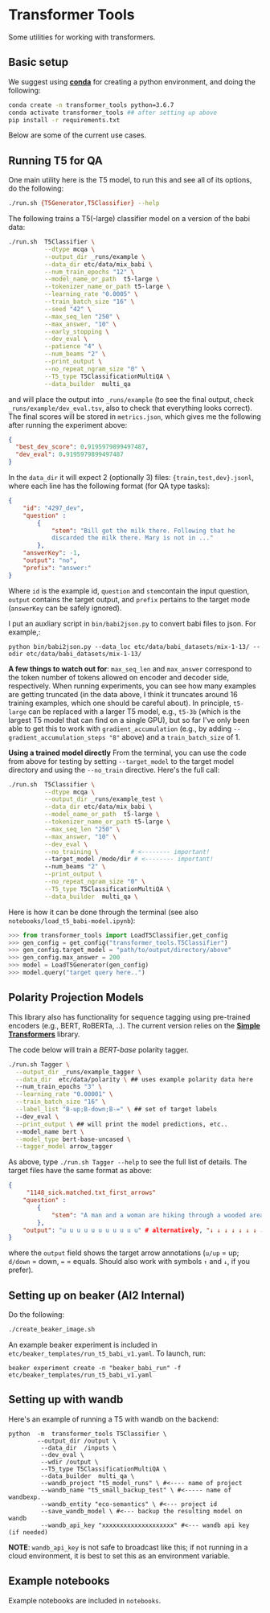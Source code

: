 Transformer Tools
======================

Some utilities for working with transformers.

Basic setup
----------------------------

We suggest using [**conda**](https://docs.conda.io/en/latest/miniconda.html) for creating a python environment, and doing the following:
```bash
conda create -n transformer_tools python=3.6.7
conda activate transformer_tools ## after setting up above
pip install -r requirements.txt
```
Below are some of the current use cases. 

Running T5 for QA
----------------------------
One main utility here is the T5 model, to run this and see all of its
options, do the following:
```bash
./run.sh {T5Generator,T5Classifier} --help 
```

The following trains a T5(-large) classifier model on a version of the babi
data:
```bash
./run.sh  T5Classifier \
          --dtype mcqa \
          --output_dir _runs/example \
          --data_dir etc/data/mix_babi \
          --num_train_epochs "12" \
          --model_name_or_path  t5-large \
          --tokenizer_name_or_path t5-large \
          --learning_rate "0.0005" \
          --train_batch_size "16" \
          --seed "42" \
          --max_seq_len "250" \
          --max_answer, "10" \
          --early_stopping \
          --dev_eval \
          --patience "4" \
          --num_beams "2" \
          --print_output \
          --no_repeat_ngram_size "0" \
          --T5_type T5ClassificationMultiQA \
          --data_builder  multi_qa
```
and will place the output into `_runs/example` (to see the final
output, check `_runs/example/dev_eval.tsv`, also to check that
everything looks correct). The final scores will be stored in
`metrics.json`, which gives me the following after running the
experiment above:
```json
{
  "best_dev_score": 0.9195979899497487,
  "dev_eval": 0.9195979899497487
}
```


In the `data_dir` it will expect 2 (optionally 3) files:
`{train,test,dev}.jsonl`, where each line has the following format
(for QA type tasks):
```json
{
    "id": "4297_dev",
    "question" :
        {
            "stem": "Bill got the milk there. Following that he
            discarded the milk there. Mary is not in ..."
        },
    "answerKey": -1,
    "output": "no",
    "prefix": "answer:"
}
```
Where `id` is the example id, `question` and `stem`contain the input
question, `output` contains the target output, and `prefix` pertains
to the target mode (`answerKey` can be safely ignored).

I put an auxliary script in `bin/babi2json.py` to convert babi files
to json. For example,:
```
python bin/babi2json.py --data_loc etc/data/babi_datasets/mix-1-13/ --odir etc/data/babi_datasets/mix-1-13/
```

**A few things to watch out for**: `max_seq_len` and `max_answer`
correspond to the token number of tokens allowed on encoder and
decoder side, respectively. When running experiments, you can see how
many examples are getting truncated (in the data above, I think it
truncates around 16 training examples, which one should be careful
about). In principle, `t5-large` can be replaced with a larger T5
model, e.g., `t5-3b` (which is the largest T5 model that can find on a
single GPU), but so far I've only been able to get this to work with
`gradient_accumulation` (e.g., by adding
`--gradient_accumulation_steps "8"` above) and a `train_batch_size` of 1. 


**Using a trained model directly** From the terminal, you can use the
code from above for testing by setting `--target_model` to the
target model directory and using the `--no_train` directive. Here's
the full call:
```bash
./run.sh  T5Classifier \
          --dtype mcqa \
          --output_dir _runs/example_test \
          --data_dir etc/data/mix_babi \
          --model_name_or_path  t5-large \
          --tokenizer_name_or_path t5-large \
          --max_seq_len "250" \
          --max_answer, "10" \
          --dev_eval \
          --no_training \         # <-------- important!
          --target_model /mode/dir # <-------- important!
          --num_beams "2" \
          --print_output \
          --no_repeat_ngram_size "0" \
          --T5_type T5ClassificationMultiQA \
          --data_builder  multi_qa \
```

Here is how it can be done through the terminal (see also `notebooks/load_t5_babi-model.ipynb`):
```python
>>> from transformer_tools import LoadT5Classifier,get_config
>>> gen_config = get_config("transformer_tools.T5Classifier")
>>> gen_config.target_model = "path/to/output/directory/above"
>>> gen_config.max_answer = 200
>>> model = LoadT5Generator(gen_config)
>>> model.query("target query here..")
```


Polarity Projection Models 
----------------------------
This library also has functionality for sequence tagging using pre-trained
encoders (e.g., BERT, RoBERTa, ..).  The current version relies on the
[**Simple Transformers**](https://www.google.com/search?q=simple+transformers&oq=simple&aqs=chrome.1.69i57j69i59l2j69i60l3j69i65j69i60.2021j0j4&sourceid=chrome&ie=UTF-8)
library.

The code below will train a *BERT-base* polarity tagger.
```bash
./run.sh Tagger \
  --output_dir _runs/example_tagger \
  --data_dir  etc/data/polarity \ ## uses example polarity data here
  --num_train_epochs "3" \
  --learning_rate "0.00001" \
  --train_batch_size "16" \
  --label_list "B-up;B-down;B-=" \ ## set of target labels
  --dev_eval \
  --print_output \ ## will print the model predictions, etc..
  --model_name bert \
  --model_type bert-base-uncased \
  --tagger_model arrow_tagger
```
As above, type `./run.sh Tagger --help` to see the full list of
details. The target files have the same format as above:
```json
{
     "1148_sick.matched.txt_first_arrows"
    "question" :
        {
            "stem": "A man and a woman are hiking through a wooded area"
        },
    "output": "u u u u u u u u u u u" # alternatively, "↓ ↓ ↓ ↓ ↓ ↓ ↓ ↓ ↓ ↓ ↓"
}
```
where the `output` field shows the target arrow annotations (`u/up` =
up; `d/down` = down, `=` = equals. Should also work with symbols `↑`
and `↓`, if you prefer).


Setting up on beaker (AI2 Internal)
---------------------------

Do the following:
```bash
./create_beaker_image.sh
```

An example beaker experiment is included in
`etc/beaker_templates/run_t5_babi_v1.yaml`. To launch, run:
```
beaker experiment create -n "beaker_babi_run" -f etc/beaker_templates/run_t5_babi_v1.yaml
```

Setting up with wandb
---------------------------

Here's an example of running a T5 with wandb on the backend:
```
python  -m  transformer_tools T5Classifier \
        --output_dir /output \
         --data_dir  /inputs \
         --dev_eval \
         --wdir /output \
         --T5_type T5ClassificationMultiQA \
         --data_builder  multi_qa \
         --wandb_project "t5_model_runs" \ #<---- name of project
         --wandb_name "t5_small_backup_test" \ #<----- name of wandbexp. 
         --wandb_entity "eco-semantics" \ #<--- project id
         --save_wandb_model \ #<--- backup the resulting model on wandb
         --wandb_api_key "xxxxxxxxxxxxxxxxxxxx" #<--- wandb api key (if needed)
```
**NOTE**: `wandb_api_key` is not safe to broadcast like this; if not
running in a cloud environment, it is best to set this as an
environment variable.

Example notebooks
---------------------------
Example notebooks are included in `notebooks`.


